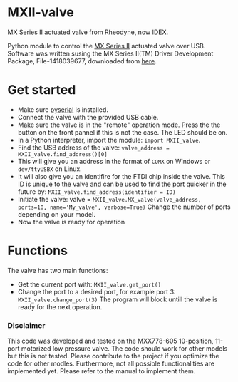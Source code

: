 # MXII-valve
MX Series II actuated valve from Rheodyne, now IDEX.

Python module to control the [MX Series II](https://www.idex-hs.com/store/valves/stand-alone-valve-products/mx-series-iitm.html) actuated valve over USB. Software was written susing the MX Series II(TM) Driver Development Package, File-1418039677, downloaded from [here](https://www.idex-hs.com/support/literature-downloads/operation-manuals).

# Get started
- Make sure [pyserial](https://pythonhosted.org/pyserial/) is installed.
- Connect the valve with the provided USB cable.
- Make sure the valve is in the "remote" operation mode. Press the the button on the front pannel if this is not the case. The LED should be on. 
- In a Python interpreter, import the module: `import MXII_valve`.
- Find the USB address of the valve: `valve_address = MXII_valve.find_address()[0]`
- This will give you an address in the format of `COMX` on Windows or `dev/ttyUSBX` on Linux.
- It will also give you an identifire for the FTDI chip inside the valve. This ID is unique to the valve and can be used to find the port quicker in the future by: `MXII_valve.find_address(identifier = ID)`
- Initiate the valve: valve = `MXII_valve.MX_valve(valve_address, ports=10, name='My_valve', verbose=True)` Change the number of ports depending on your model. 
- Now the valve is ready for operation

# Functions
The valve has two main functions:
- Get the current port with: `MXII_valve.get_port()`
- Change the port to a desired port, for example port 3: `MXII_valve.change_port(3)` The program will block untill the valve is ready for the next operation.

### Disclaimer
This code was developed and tested on the MXX778-605 10-position, 11-port motorized low pressure valve. The code should work for other models but this is not tested. Please contribute to the project if you optimize the code for other modles. Furthermore, not all possible functionalities are implemented yet. Please refer to the manual to implement them.
